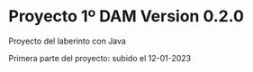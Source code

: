 # Proyecto 1º DAM Version 0.2.0
Proyecto del laberinto con Java

Primera parte del proyecto: subido el 12-01-2023
